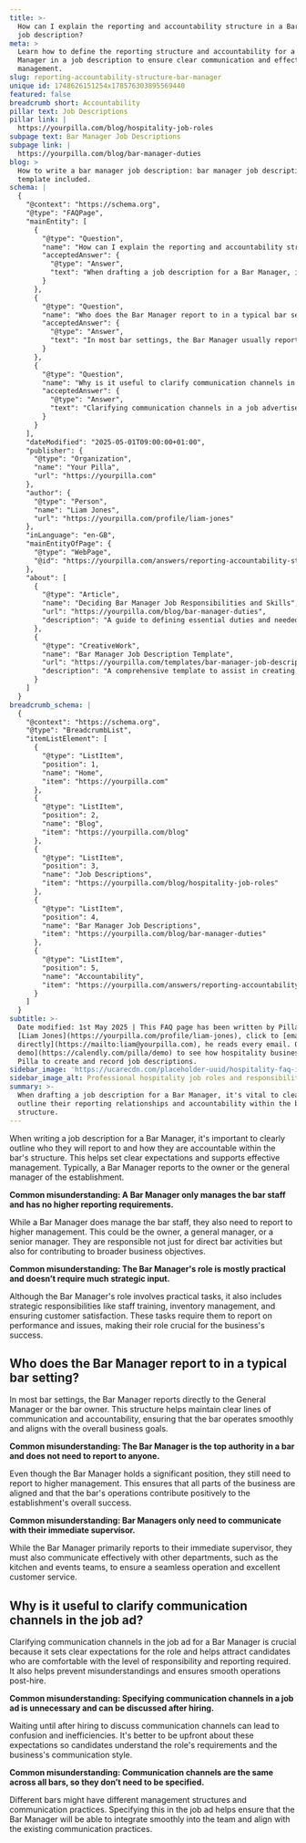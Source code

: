 ```yaml
---
title: >-
  How can I explain the reporting and accountability structure in a Bar Manager
  job description?
meta: >
  Learn how to define the reporting structure and accountability for a Bar
  Manager in a job description to ensure clear communication and effective
  management.
slug: reporting-accountability-structure-bar-manager
unique id: 1748626151254x178576303895569440
featured: false
breadcrumb short: Accountability
pillar text: Job Descriptions
pillar link: |
  https://yourpilla.com/blog/hospitality-job-roles
subpage text: Bar Manager Job Descriptions
subpage link: |
  https://yourpilla.com/blog/bar-manager-duties
blog: >
  How to write a bar manager job description: bar manager job description
  template included.
schema: |
  {
    "@context": "https://schema.org",
    "@type": "FAQPage",
    "mainEntity": [
      {
        "@type": "Question",
        "name": "How can I explain the reporting and accountability structure in a Bar Manager job description?",
        "acceptedAnswer": {
          "@type": "Answer",
          "text": "When drafting a job description for a Bar Manager, it's vital to clearly outline their reporting relationships and accountability within the bar's structure. Typically, a Bar Manager reports either to the establishment's owner or the general manager. This outline helps set expectations clearly and supports effective management."
        }
      },
      {
        "@type": "Question",
        "name": "Who does the Bar Manager report to in a typical bar setting?",
        "acceptedAnswer": {
          "@type": "Answer",
          "text": "In most bar settings, the Bar Manager usually reports directly to the General Manager or the owner of the bar. This reporting structure maintains clear lines of communication and ensures that the bar's operations are effectively aligned with the overall business objectives."
        }
      },
      {
        "@type": "Question",
        "name": "Why is it useful to clarify communication channels in a job advertisement?",
        "acceptedAnswer": {
          "@type": "Answer",
          "text": "Clarifying communication channels in a job advertisement for a Bar Manager is crucial as it sets clear role expectations and helps attract candidates who are prepared for the level of reporting and responsibility required. It helps in preventing misunderstandings and ensures efficient operations after hiring."
        }
      }
    ],
    "dateModified": "2025-05-01T09:00:00+01:00",
    "publisher": {
      "@type": "Organization",
      "name": "Your Pilla",
      "url": "https://yourpilla.com"
    },
    "author": {
      "@type": "Person",
      "name": "Liam Jones",
      "url": "https://yourpilla.com/profile/liam-jones"
    },
    "inLanguage": "en-GB",
    "mainEntityOfPage": {
      "@type": "WebPage",
      "@id": "https://yourpilla.com/answers/reporting-accountability-structure-bar-manager"
    },
    "about": [
      {
        "@type": "Article",
        "name": "Deciding Bar Manager Job Responsibilities and Skills",
        "url": "https://yourpilla.com/blog/bar-manager-duties",
        "description": "A guide to defining essential duties and needed skills in a Bar Manager's job description."
      },
      {
        "@type": "CreativeWork",
        "name": "Bar Manager Job Description Template",
        "url": "https://yourpilla.com/templates/bar-manager-job-description",
        "description": "A comprehensive template to assist in creating an effective job description for the role of a Bar Manager."
      }
    ]
  }
breadcrumb_schema: |
  {
    "@context": "https://schema.org",
    "@type": "BreadcrumbList",
    "itemListElement": [
      {
        "@type": "ListItem",
        "position": 1,
        "name": "Home",
        "item": "https://yourpilla.com"
      },
      {
        "@type": "ListItem",
        "position": 2,
        "name": "Blog",
        "item": "https://yourpilla.com/blog"
      },
      {
        "@type": "ListItem",
        "position": 3,
        "name": "Job Descriptions",
        "item": "https://yourpilla.com/blog/hospitality-job-roles"
      },
      {
        "@type": "ListItem",
        "position": 4,
        "name": "Bar Manager Job Descriptions",
        "item": "https://yourpilla.com/blog/bar-manager-duties"
      },
      {
        "@type": "ListItem",
        "position": 5,
        "name": "Accountability",
        "item": "https://yourpilla.com/answers/reporting-accountability-structure-bar-manager"
      }
    ]
  }
subtitle: >-
  Date modified: 1st May 2025 | This FAQ page has been written by Pilla Founder,
  [Liam Jones](https://yourpilla.com/profile/liam-jones), click to [email Liam
  directly](https://mailto:liam@yourpilla.com), he reads every email. Or [book a
  demo](https://calendly.com/pilla/demo) to see how hospitality businesses use
  Pilla to create and record job descriptions.
sidebar_image: 'https://ucarecdn.com/placeholder-uuid/hospitality-faq-image.jpg'
sidebar_image_alt: Professional hospitality job roles and responsibilities
summary: >-
  When drafting a job description for a Bar Manager, it's vital to clearly
  outline their reporting relationships and accountability within the bar's
  structure.
---
```

When writing a job description for a Bar Manager, it's important to clearly outline who they will report to and how they are accountable within the bar's structure. This helps set clear expectations and supports effective management. Typically, a Bar Manager reports to the owner or the general manager of the establishment.

**Common misunderstanding: A Bar Manager only manages the bar staff and has no higher reporting requirements.**

While a Bar Manager does manage the bar staff, they also need to report to higher management. This could be the owner, a general manager, or a senior manager. They are responsible not just for direct bar activities but also for contributing to broader business objectives.

**Common misunderstanding: The Bar Manager's role is mostly practical and doesn’t require much strategic input.**

Although the Bar Manager's role involves practical tasks, it also includes strategic responsibilities like staff training, inventory management, and ensuring customer satisfaction. These tasks require them to report on performance and issues, making their role crucial for the business's success.

## Who does the Bar Manager report to in a typical bar setting?

In most bar settings, the Bar Manager reports directly to the General Manager or the bar owner. This structure helps maintain clear lines of communication and accountability, ensuring that the bar operates smoothly and aligns with the overall business goals.

**Common misunderstanding: The Bar Manager is the top authority in a bar and does not need to report to anyone.**

Even though the Bar Manager holds a significant position, they still need to report to higher management. This ensures that all parts of the business are aligned and that the bar's operations contribute positively to the establishment's overall success.

**Common misunderstanding: Bar Managers only need to communicate with their immediate supervisor.**

While the Bar Manager primarily reports to their immediate supervisor, they must also communicate effectively with other departments, such as the kitchen and events teams, to ensure a seamless operation and excellent customer service.

## Why is it useful to clarify communication channels in the job ad?

Clarifying communication channels in the job ad for a Bar Manager is crucial because it sets clear expectations for the role and helps attract candidates who are comfortable with the level of responsibility and reporting required. It also helps prevent misunderstandings and ensures smooth operations post-hire.

**Common misunderstanding: Specifying communication channels in a job ad is unnecessary and can be discussed after hiring.**

Waiting until after hiring to discuss communication channels can lead to confusion and inefficiencies. It's better to be upfront about these expectations so candidates understand the role's requirements and the business's communication style.

**Common misunderstanding: Communication channels are the same across all bars, so they don’t need to be specified.**

Different bars might have different management structures and communication practices. Specifying this in the job ad helps ensure that the Bar Manager will be able to integrate smoothly into the team and align with the existing communication practices.
